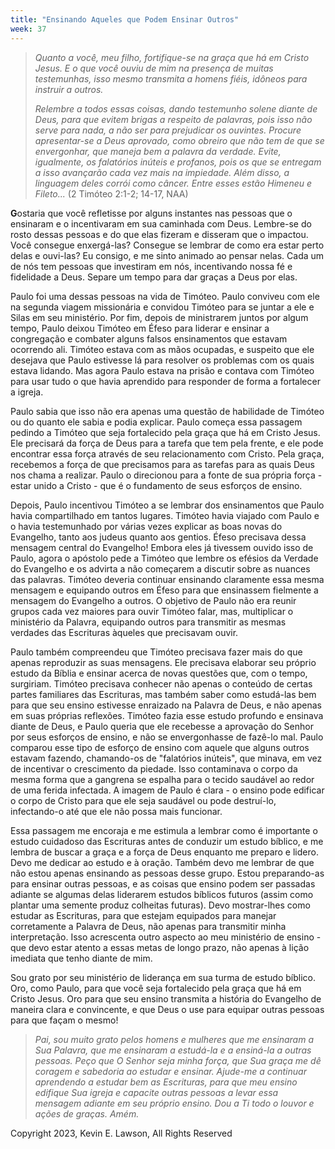 ```yaml
---
title: "Ensinando Aqueles que Podem Ensinar Outros"
week: 37
---
```


> *Quanto a você, meu filho, fortifique-se na graça que há em Cristo
> Jesus. E o que você ouviu de mim na presença de muitas testemunhas,
> isso mesmo transmita a homens fiéis, idôneos para instruir a outros.*
>
> *Relembre a todos essas coisas, dando testemunho solene diante de
> Deus, para que evitem brigas a respeito de palavras, pois isso não
> serve para nada, a não ser para prejudicar os ouvintes. Procure
> apresentar-se a Deus aprovado, como obreiro que não tem de que se
> envergonhar, que maneja bem a palavra da verdade. Evite, igualmente,
> os falatórios inúteis e profanos, pois os que se entregam a isso
> avançarão cada vez mais na impiedade. Além disso, a linguagem deles
> corrói como câncer. Entre esses estão Himeneu e Fileto...* (2 Timóteo
> 2:1-2; 14-17, NAA)

**G**ostaria que você refletisse por alguns instantes nas pessoas que o
ensinaram e o incentivaram em sua caminhada com Deus. Lembre-se do rosto
dessas pessoas e do que elas fizeram e disseram que o impactou. Você
consegue enxergá-las? Consegue se lembrar de como era estar perto delas
e ouvi-las? Eu consigo, e me sinto animado ao pensar nelas. Cada um de
nós tem pessoas que investiram em nós, incentivando nossa fé e
fidelidade a Deus. Separe um tempo para dar graças a Deus por elas.

Paulo foi uma dessas pessoas na vida de Timóteo. Paulo conviveu com ele
na segunda viagem missionária e convidou Timóteo para se juntar a ele e
Silas em seu ministério. Por fim, depois de ministrarem juntos por algum
tempo, Paulo deixou Timóteo em Éfeso para liderar e ensinar a
congregação e combater alguns falsos ensinamentos que estavam ocorrendo
ali. Timóteo estava com as mãos ocupadas, e suspeito que ele desejava
que Paulo estivesse lá para resolver os problemas com os quais estava
lidando. Mas agora Paulo estava na prisão e contava com Timóteo para
usar tudo o que havia aprendido para responder de forma a fortalecer a
igreja.

Paulo sabia que isso não era apenas uma questão de habilidade de Timóteo
ou do quanto ele sabia e podia explicar. Paulo começa essa passagem
pedindo a Timóteo que seja fortalecido pela graça que há em Cristo
Jesus. Ele precisará da força de Deus para a tarefa que tem pela frente,
e ele pode encontrar essa força através de seu relacionamento com
Cristo. Pela graça, recebemos a força de que precisamos para as tarefas
para as quais Deus nos chama a realizar. Paulo o direcionou para a fonte
de sua própria força - estar unido a Cristo - que é o fundamento de seus
esforços de ensino.

Depois, Paulo incentivou Timóteo a se lembrar dos ensinamentos que Paulo
havia compartilhado em tantos lugares. Timóteo havia viajado com Paulo e
o havia testemunhado por várias vezes explicar as boas novas do
Evangelho, tanto aos judeus quanto aos gentios. Éfeso precisava dessa
mensagem central do Evangelho! Embora eles já tivessem ouvido isso de
Paulo, agora o apóstolo pede a Timóteo que lembre os efésios da Verdade
do Evangelho e os advirta a não começarem a discutir sobre as nuances
das palavras. Timóteo deveria continuar ensinando claramente essa mesma
mensagem e equipando outros em Éfeso para que ensinassem fielmente a
mensagem do Evangelho a outros. O objetivo de Paulo não era reunir
grupos cada vez maiores para ouvir Timóteo falar, mas, multiplicar o
ministério da Palavra, equipando outros para transmitir as mesmas
verdades das Escrituras àqueles que precisavam ouvir.

Paulo também compreendeu que Timóteo precisava fazer mais do que apenas
reproduzir as suas mensagens. Ele precisava elaborar seu próprio estudo
da Bíblia e ensinar acerca de novas questões que, com o tempo,
surgiriam. Timóteo precisava conhecer não apenas o conteúdo de certas
partes familiares das Escrituras, mas também saber como estudá-las bem
para que seu ensino estivesse enraizado na Palavra de Deus, e não apenas
em suas próprias reflexões. Timóteo fazia esse estudo profundo e
ensinava diante de Deus, e Paulo queria que ele recebesse a aprovação do
Senhor por seus esforços de ensino, e não se envergonhasse de fazê-lo
mal. Paulo comparou esse tipo de esforço de ensino com aquele que alguns
outros estavam fazendo, chamando-os de "falatórios inúteis", que minava,
em vez de incentivar o crescimento da piedade. Isso contaminava o corpo
da mesma forma que a gangrena se espalha para o tecido saudável ao redor
de uma ferida infectada. A imagem de Paulo é clara - o ensino pode
edificar o corpo de Cristo para que ele seja saudável ou pode
destruí-lo, infectando-o até que ele não possa mais funcionar.

Essa passagem me encoraja e me estimula a lembrar como é importante o
estudo cuidadoso das Escrituras antes de conduzir um estudo bíblico, e
me lembra de buscar a graça e a força de Deus enquanto me preparo e
lidero. Devo me dedicar ao estudo e à oração. Também devo me lembrar de
que não estou apenas ensinando as pessoas desse grupo. Estou
preparando-as para ensinar outras pessoas, e as coisas que ensino podem
ser passadas adiante se algumas delas liderarem estudos bíblicos futuros
(assim como plantar uma semente produz colheitas futuras). Devo
mostrar-lhes como estudar as Escrituras, para que estejam equipados para
manejar corretamente a Palavra de Deus, não apenas para transmitir minha
interpretação. Isso acrescenta outro aspecto ao meu ministério de
ensino - que devo estar atento a essas metas de longo prazo, não apenas
à lição imediata que tenho diante de mim.

Sou grato por seu ministério de liderança em sua turma de estudo
bíblico. Oro, como Paulo, para que você seja fortalecido pela graça que
há em Cristo Jesus. Oro para que seu ensino transmita a história do
Evangelho de maneira clara e convincente, e que Deus o use para equipar
outras pessoas para que façam o mesmo!

> *Pai, sou muito grato pelos homens e mulheres que me ensinaram a Sua
> Palavra, que me ensinaram a estudá-la e a ensiná-la a outras pessoas.
> Peço que O Senhor seja minha força, que Sua graça me dê coragem e
> sabedoria ao estudar e ensinar. Ajude-me a continuar aprendendo a
> estudar bem as Escrituras, para que meu ensino edifique Sua igreja e
> capacite outras pessoas a levar essa mensagem adiante em seu próprio
> ensino. Dou a Ti todo o louvor e ações de graças. Amém.*

Copyright 2023, Kevin E. Lawson, All Rights Reserved
